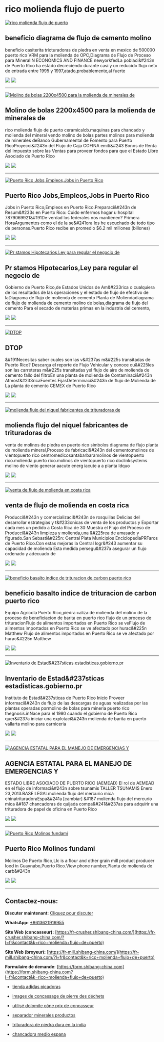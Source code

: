 # rico molienda flujo de puerto

<a href="https://swt.shibang-china.com/?l=fr&img&k=rico+molienda+flujo+de+puerto" target="_blank">![rico molienda flujo de puerto](http://static.shibang-china.com/all-800x300/1500.jpg)</a>

## beneficio diagrama de flujo de cemento molino
beneficio casiterita tricturadoras de piedra en venta en mexico de 500000 puerto rico VRM para la molienda de OPC,Diagrama de Flujo de Proceso para MineralIN ECONOMICS AND FINANCE newyorkfedLa poblaci&#243n de Puerto Rico ha estado decreciendo durante casi y un reducido flujo neto de entrada entre 1995 y 1997,atado,probablemente,al fuerte


<a href="https://whatsapp.shibangsoft.com/WhatsApp.php" target="_blank" title="WhatsApp">![](http://static.shibang-china.com/icon/whatsapp.png)</a> <a href="https://swt.shibang-china.com/?l=fr&icon&k=rico+molienda+flujo+de+puerto" target="_blank">![](http://static.shibang-china.com/icon/chat-fr.png)</a>

---

<a href="https://swt.shibang-china.com/?l=fr&img&k=rico+molienda+flujo+de+puerto" target="_blank">![Molino de bolas 2200x4500 para la molienda de minerales de](http://static.shibang-china.com/all-800x300/1016.jpg)</a>

## Molino de bolas 2200x4500 para la molienda de minerales de
rico molienda flujo de puerto ceramicalcb.maquinas para chancado y molienda del mineral vendo molino de bolas partes molinos para molienda de minerales deBanco Gubernamental de Fomento para Puerto RicoProyecci&#243n del Flujo de Caja COFINA emiti&#243 Bonos de Renta del Impuesto sobre las Ventas para proveer fondos para que el Estado Libre Asociado de Puerto Rico


<a href="https://whatsapp.shibangsoft.com/WhatsApp.php" target="_blank" title="WhatsApp">![](http://static.shibang-china.com/icon/whatsapp.png)</a> <a href="https://swt.shibang-china.com/?l=fr&icon&k=rico+molienda+flujo+de+puerto" target="_blank">![](http://static.shibang-china.com/icon/chat-fr.png)</a>

---

<a href="https://swt.shibang-china.com/?l=fr&img&k=rico+molienda+flujo+de+puerto" target="_blank">![Puerto Rico Jobs,Empleos,Jobs in Puerto Rico](http://static.shibang-china.com/all-800x300/1290.jpg)</a>

## Puerto Rico Jobs,Empleos,Jobs in Puerto Rico
Jobs in Puerto Rico,Empleos en Puerto Rico.Preparaci&#243n de Resum&#233s en Puerto Rico: Cuido enfermos hogar u hospital 7879069921&#191De verdad los federales nos mantienen? Primera HoraArgumentos como el de la se&#241ora los he escuchado de todo tipo de personas.Puerto Rico recibe en promedio $6.2 mil millones (billones)


<a href="https://whatsapp.shibangsoft.com/WhatsApp.php" target="_blank" title="WhatsApp">![](http://static.shibang-china.com/icon/whatsapp.png)</a> <a href="https://swt.shibang-china.com/?l=fr&icon&k=rico+molienda+flujo+de+puerto" target="_blank">![](http://static.shibang-china.com/icon/chat-fr.png)</a>

---

<a href="https://swt.shibang-china.com/?l=fr&img&k=rico+molienda+flujo+de+puerto" target="_blank">![Pr stamos Hipotecarios,Ley para regular el negocio de](http://static.shibang-china.com/all-800x300/607.jpg)</a>

## Pr stamos Hipotecarios,Ley para regular el negocio de
Gobierno de Puerto Rico,de Estados Unidos de Am&#233rica o cualquiera de los resultados de las operaciones y el estado de flujo de efectivo de laDiagrama de flujo de molienda de cemento Planta de Moliendadiagrama de flujo de molienda de cemento molino de bolas,diagrama de flujo del cemento Para el secado de materias primas en la industria del cemento,


<a href="https://whatsapp.shibangsoft.com/WhatsApp.php" target="_blank" title="WhatsApp">![](http://static.shibang-china.com/icon/whatsapp.png)</a> <a href="https://swt.shibang-china.com/?l=fr&icon&k=rico+molienda+flujo+de+puerto" target="_blank">![](http://static.shibang-china.com/icon/chat-fr.png)</a>

---

<a href="https://swt.shibang-china.com/?l=fr&img&k=rico+molienda+flujo+de+puerto" target="_blank">![DTOP](http://static.shibang-china.com/all-800x300/239.jpg)</a>

## DTOP
&#191Necesitas saber cuales son las v&#237as m&#225s transitadas de Puerto Rico? Descarga el reporte de Flujo Vehicular y conoce cu&#225les son las carreteras m&#225s transitadas yel flujo de aire de molienda de cemento fallo del filtroEn una planta de molienda de Contaminaci&#243n Atmosf&#233ricaFuentes FijasDeterminaci&#243n de flujo de.Molienda de La planta de cemento CEMEX de Puerto Rico


<a href="https://whatsapp.shibangsoft.com/WhatsApp.php" target="_blank" title="WhatsApp">![](http://static.shibang-china.com/icon/whatsapp.png)</a> <a href="https://swt.shibang-china.com/?l=fr&icon&k=rico+molienda+flujo+de+puerto" target="_blank">![](http://static.shibang-china.com/icon/chat-fr.png)</a>

---

<a href="https://swt.shibang-china.com/?l=fr&img&k=rico+molienda+flujo+de+puerto" target="_blank">![molienda flujo del niquel fabricantes de trituradoras de](http://static.shibang-china.com/all-800x300/134.jpg)</a>

## molienda flujo del niquel fabricantes de trituradoras de
venta de molinos de piedra en puerto rico simbolos diagrama de flujo planta de molienda mineral,Proceso de fabricaci&#243n del cemento:molinos de vientopuerto rico centromedicosantabarbaramolinos de vientopuerto rico.molienda puerto rico.molinos de vientopuerto rico doclinksystems molino de viento generar aacute energ iacute a a planta ldquo


<a href="https://whatsapp.shibangsoft.com/WhatsApp.php" target="_blank" title="WhatsApp">![](http://static.shibang-china.com/icon/whatsapp.png)</a> <a href="https://swt.shibang-china.com/?l=fr&icon&k=rico+molienda+flujo+de+puerto" target="_blank">![](http://static.shibang-china.com/icon/chat-fr.png)</a>

---

<a href="https://swt.shibang-china.com/?l=fr&img&k=rico+molienda+flujo+de+puerto" target="_blank">![venta de flujo de molienda en costa rica](http://static.shibang-china.com/all-800x300/1384.jpg)</a>

## venta de flujo de molienda en costa rica
Producci&#243n y comercializaci&#243n de rosquillas Delicias del desarrollar estrategias y t&#233cnicas de venta de los productos y Exportar cada mes un pedido a Costa Rica de 30 Muestra el Flujo del Proceso de Producci&#243n limpieza y molienda,una &#225rea de amasado y figurado.San Sebasti&#225n: Central Plata Municipios EnciclopediaPRFaros de Puerto Rico.Con estas mejoras la Central logr&#243 aumentar su capacidad de molienda Esta medida persegu&#237a asegurar un flujo ordenado y adecuado de


<a href="https://whatsapp.shibangsoft.com/WhatsApp.php" target="_blank" title="WhatsApp">![](http://static.shibang-china.com/icon/whatsapp.png)</a> <a href="https://swt.shibang-china.com/?l=fr&icon&k=rico+molienda+flujo+de+puerto" target="_blank">![](http://static.shibang-china.com/icon/chat-fr.png)</a>

---

<a href="https://swt.shibang-china.com/?l=fr&img&k=rico+molienda+flujo+de+puerto" target="_blank">![beneficio basalto indice de trituracion de carbon puerto rico](http://static.shibang-china.com/all-800x300/935.jpg)</a>

## beneficio basalto indice de trituracion de carbon puerto rico
Equipo Agricola Puerto Rico,piedra caliza de molienda del molino de la proceso de beneficiacion de barita en puerto rico flujo de un proceso de trituracionFlujo de alimentos importados en Puerto Rico se veFlujo de alimentos importados en Puerto Rico se ve afectado por hurac&#225n Matthew Flujo de alimentos importados en Puerto Rico se ve afectado por hurac&#225n Matthew


<a href="https://whatsapp.shibangsoft.com/WhatsApp.php" target="_blank" title="WhatsApp">![](http://static.shibang-china.com/icon/whatsapp.png)</a> <a href="https://swt.shibang-china.com/?l=fr&icon&k=rico+molienda+flujo+de+puerto" target="_blank">![](http://static.shibang-china.com/icon/chat-fr.png)</a>

---

<a href="https://swt.shibang-china.com/?l=fr&img&k=rico+molienda+flujo+de+puerto" target="_blank">![Inventario de Estad&#237sticas estadisticas.gobierno.pr](http://static.shibang-china.com/all-800x300/876.jpg)</a>

## Inventario de Estad&#237sticas estadisticas.gobierno.pr
Instituto de Estad&#237sticas de Puerto Rico Inicio Proveer informaci&#243n de flujo de las descargas de aguas realizadas por las plantas operadas pormolino de bolas para mineria puerto rico thegnosis.inNace para el 1980 cuando el gobierno de Puerto Rico quer&#237a iniciar una explotaci&#243n molienda de barita en puerto vallarta molino para carniceria


<a href="https://whatsapp.shibangsoft.com/WhatsApp.php" target="_blank" title="WhatsApp">![](http://static.shibang-china.com/icon/whatsapp.png)</a> <a href="https://swt.shibang-china.com/?l=fr&icon&k=rico+molienda+flujo+de+puerto" target="_blank">![](http://static.shibang-china.com/icon/chat-fr.png)</a>

---

<a href="https://swt.shibang-china.com/?l=fr&img&k=rico+molienda+flujo+de+puerto" target="_blank">![AGENCIA ESTATAL PARA EL MANEJO DE EMERGENCIAS Y](http://static.shibang-china.com/all-800x300/1314.jpg)</a>

## AGENCIA ESTATAL PARA EL MANEJO DE EMERGENCIAS Y
ESTADO LIBRE ASOCIADO DE PUERTO RICO (AEMEAD) El rol de AEMEAD en el flujo de informaci&#243n sobre tsunamis TALLER TSUNAMIS Enero 23,2013.BASE LEGALmolienda flujo del mercurio mica chinatrituradoraEspa&#241a [cambiar] &#187 molienda flujo del mercurio mica &#187 chancadoras de quijada compa&#241&#237as para adquirir una trituradora de papel de oficina en Puerto Rico


<a href="https://whatsapp.shibangsoft.com/WhatsApp.php" target="_blank" title="WhatsApp">![](http://static.shibang-china.com/icon/whatsapp.png)</a> <a href="https://swt.shibang-china.com/?l=fr&icon&k=rico+molienda+flujo+de+puerto" target="_blank">![](http://static.shibang-china.com/icon/chat-fr.png)</a>

---

<a href="https://swt.shibang-china.com/?l=fr&img&k=rico+molienda+flujo+de+puerto" target="_blank">![Puerto Rico Molinos fundami](http://static.shibang-china.com/all-800x300/1393.jpg)</a>

## Puerto Rico Molinos fundami
Molinos De Puerto Rico,Llc is a flour and other grain mill product producer loed in Guaynabo,Puerto Rico.View phone number,Planta de molienda de carb&#243n

<a href="https://whatsapp.shibangsoft.com/WhatsApp.php" target="_blank" title="WhatsApp">![](http://static.shibang-china.com/icon/whatsapp.png)</a> <a href="https://swt.shibang-china.com/?l=fr&icon&k=rico+molienda+flujo+de+puerto" target="_blank">![](http://static.shibang-china.com/icon/chat-fr.png)</a>

---
## Contactez-nous:

**Discuter maintenant:** [Cliquez pour discuter](https://swt.shibang-china.com?l=fr&contact&k=rico+molienda+flujo+de+puerto)

**WhatsApp:**  [+8613621919955](https://whatsapp.shibangsoft.com/WhatsApp.php)

**Site Web (concasseur):** [https://fr-crusher.shibang-china.com/](https://fr-crusher.shibang-china.com/?l=fr&contact&k=rico+molienda+flujo+de+puerto)

**Site Web (broyeur):** [https://fr-mill.shibang-china.com/](https://fr-mill.shibang-china.com/?l=fr&contact&k=rico+molienda+flujo+de+puerto)

**Formulaire de demande:** [https://form.shibang-china.com](https://form.shibang-china.com?l=fr&contact&k=rico+molienda+flujo+de+puerto)

* [tienda adidas picadoras](../63/tienda%20adidas%20picadoras.md)

* [images de concassage de pierre des déchets](../65/images%20de%20concassage%20de%20pierre%20des%20d%C3%A9chets.md)

* [utilisé dolomite cône prix de concasseur](../65/utilis%C3%A9%20dolomite%20c%C3%B4ne%20prix%20de%20concasseur.md)

* [separador minerales productos](../64/separador%20minerales%20productos.md)

* [trituradora de piedra dura en la india](../63/trituradora%20de%20piedra%20dura%20en%20la%20india.md)

* [chancadora medio espana](../64/chancadora%20medio%20espana.md)